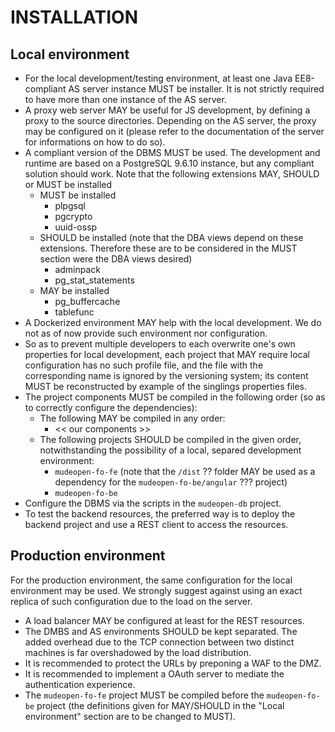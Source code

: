 # INSTALLATION

## Local environment
- For the local development/testing environment, at least one Java EE8-compliant
AS server instance MUST be installer. It is not strictly required to have more
than one instance of the AS server.
- A proxy web server MAY be useful for JS development, by defining a proxy to
the source directories. Depending on the AS server, the proxy may be configured
on it (please refer to the documentation of the server for informations on how
to do so).
- A compliant version of the DBMS MUST be used. The development and runtime are
based on a PostgreSQL 9.6.10 instance, but any compliant solution should work.
Note that the following extensions MAY, SHOULD or MUST be installed
  - MUST be installed
    - plpgsql
    - pgcrypto
    - uuid-ossp
  - SHOULD be installed (note that the DBA views depend on these extensions.
  Therefore these are to be considered in the MUST section were the DBA views
  desired)
    - adminpack
    - pg_stat_statements
  - MAY be installed
    - pg_buffercache
    - tablefunc
- A Dockerized environment MAY help with the local development. We do not as of
now provide such environment nor configuration.
- So as to prevent multiple developers to each overwrite one's own properties
for local development, each project that MAY require local configuration has no
such profile file, and the file with the corresponding name is ignored by the
versioning system; its content MUST be reconstructed by example of the singlings
properties files.
- The project components MUST be compiled in the following order (so as to
correctly configure the dependencies):
  - The following MAY be compiled in any order:
    - << our components >>
  - The following projects SHOULD be compiled in the given order,
  notwithstanding the possibility of a local, separed development environment:
    - `mudeopen-fo-fe` (note that the `/dist` ?? folder MAY be used as a dependency for 
    the `mudeopen-fo-be/angular` ??? project)
    - `mudeopen-fo-be`
- Configure the DBMS via the scripts in the `mudeopen-db` project.
- To test the backend resources, the preferred way is to deploy the backend
project and use a REST client to access the resources.

## Production environment
For the production environment, the same configuration for the local environment
may be used. We strongly suggest against using an exact replica of such
configuration due to the load on the server.

- A load balancer MAY be configured at least for the REST resources.
- The DMBS and AS environments SHOULD be kept separated. The added overhead due
to the TCP connection between two distinct machines is far overshadowed by the
load distribution.
- It is recommended to protect the URLs by preponing a WAF to the DMZ.
- It is recommended to implement a OAuth server to mediate the authentication
experience.
- The `mudeopen-fo-fe` project MUST be compiled before the `mudeopen-fo-be` project (the
definitions given for MAY/SHOULD in the "Local environment" section are to be
changed to MUST).
